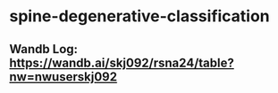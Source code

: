 # spine-degenerative-classification

## Wandb Log: https://wandb.ai/skj092/rsna24/table?nw=nwuserskj092

